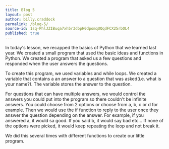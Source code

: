```yaml
---
title: Blog 5
layout: post
author: billy.craddock
permalink: /blog-5/
source-id: 1sq-PhlJZIBuqa7xh5r3dbpH0dpomqUQqdFCX25rbOL4
published: true
---
```

In today's lesson, we recapped the basics of Python that we learned last year. We created a small program that used the basic ideas and functions in Python. We created a program that asked us a few questions and responded when the user answers the questions.

To create this program, we used variables and while loops. We created a variable that contains a an answer to a question that was asked(i.e. what is your name?). The variable stores the answer to the question.

For questions that can have multiple answers, we would control the answers you could put into the program so there couldn't be infinite answers. You could choose from 2 options or choose from a, b, c or d for example. Then we would use the if function to reply to the user once they answer the question depending on the answer. For example, if you answered a, it would sa good. If you said b, it would say bad etc… If none of the options were picked, it would keep repeating the loop and not break it.

We did this several times with different functions to create our little program.

